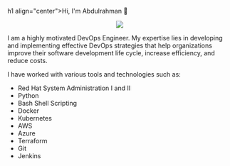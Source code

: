 h1 align="center">Hi, I'm Abdulrahman 👋</h1>
<p align="center">
    <a href="https://www.linkedin.com/in/abdulrahman-el-feki/"><img src="https://img.shields.io/badge/linkedin-%230177B5?style=flat&logo=linkedin&logoColor=white"/></a>
  </p>
  
I am a highly motivated DevOps Engineer. My expertise lies in developing and implementing effective DevOps strategies that help organizations improve their software development life cycle, increase efficiency, and reduce costs.

I have worked with various tools and technologies such as:

- Red Hat System Administration I and II
- Python
- Bash Shell Scripting
- Docker
- Kubernetes
- AWS
- Azure
- Terraform
- Git
- Jenkins
